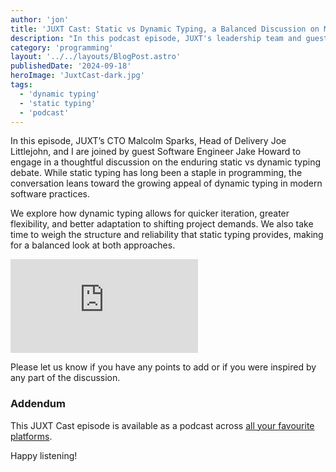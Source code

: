```yaml
---
author: 'jon'
title: 'JUXT Cast: Static vs Dynamic Typing, a Balanced Discussion on Modern Programming Practices - with Jake Howard'
description: "In this podcast episode, JUXT's leadership team and guest Jake Howard explore the benefits of dynamic typing and its role in today’s development landscape - Video."
category: 'programming'
layout: '../../layouts/BlogPost.astro'
publishedDate: '2024-09-18'
heroImage: 'JuxtCast-dark.jpg'
tags:
  - 'dynamic typing'
  - 'static typing'
  - 'podcast'
---
```


In this episode, JUXT’s CTO Malcolm Sparks, Head of Delivery Joe Littlejohn, and I are joined by guest Software Engineer Jake Howard to engage in a thoughtful discussion on the enduring static vs dynamic typing debate. While static typing has long been a staple in programming, the conversation leans toward the growing appeal of dynamic typing in modern software practices.

We explore how dynamic typing allows for quicker iteration, greater flexibility, and better adaptation to shifting project demands. We also take time to weigh the structure and reliability that static typing provides, making for a balanced look at both approaches.

<iframe class='aspect-video w-full' src="https://www.youtube.com/embed/E6ilWUa0N9U?si=-YvTbY4S_HzyRgXR" title="YouTube video player" frameborder="0" allow="accelerometer; autoplay; clipboard-write; encrypted-media; gyroscope; picture-in-picture; web-share" referrerpolicy="strict-origin-when-cross-origin" allowfullscreen></iframe>

Please let us know if you have any points to add or if you were inspired by any part of the discussion.

### Addendum

This JUXT Cast episode is available as a podcast across [all your favourite platforms](https://pnc.st/s/juxt-cast/caa04e86/static-vs-dynamic-typing-a-balanced-discussion-on-modern-programming-practices-with-jake-howard).

Happy listening!

